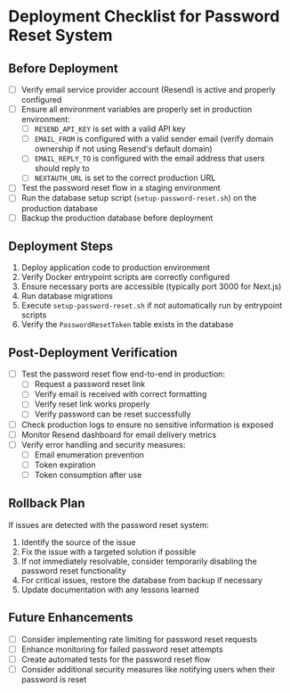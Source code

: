 # Deployment Checklist for Password Reset System

## Before Deployment

- [ ] Verify email service provider account (Resend) is active and properly configured
- [ ] Ensure all environment variables are properly set in production environment:
  - [ ] `RESEND_API_KEY` is set with a valid API key
  - [ ] `EMAIL_FROM` is configured with a valid sender email (verify domain ownership if not using Resend's default domain)
  - [ ] `EMAIL_REPLY_TO` is configured with the email address that users should reply to
  - [ ] `NEXTAUTH_URL` is set to the correct production URL
- [ ] Test the password reset flow in a staging environment
- [ ] Run the database setup script (`setup-password-reset.sh`) on the production database
- [ ] Backup the production database before deployment

## Deployment Steps

1. Deploy application code to production environment
2. Verify Docker entrypoint scripts are correctly configured
3. Ensure necessary ports are accessible (typically port 3000 for Next.js)
4. Run database migrations
5. Execute `setup-password-reset.sh` if not automatically run by entrypoint scripts
6. Verify the `PasswordResetToken` table exists in the database

## Post-Deployment Verification

- [ ] Test the password reset flow end-to-end in production:
  - [ ] Request a password reset link
  - [ ] Verify email is received with correct formatting
  - [ ] Verify reset link works properly
  - [ ] Verify password can be reset successfully
- [ ] Check production logs to ensure no sensitive information is exposed
- [ ] Monitor Resend dashboard for email delivery metrics
- [ ] Verify error handling and security measures:
  - [ ] Email enumeration prevention
  - [ ] Token expiration
  - [ ] Token consumption after use

## Rollback Plan

If issues are detected with the password reset system:

1. Identify the source of the issue
2. Fix the issue with a targeted solution if possible
3. If not immediately resolvable, consider temporarily disabling the password reset functionality
4. For critical issues, restore the database from backup if necessary
5. Update documentation with any lessons learned

## Future Enhancements

- [ ] Consider implementing rate limiting for password reset requests
- [ ] Enhance monitoring for failed password reset attempts
- [ ] Create automated tests for the password reset flow
- [ ] Consider additional security measures like notifying users when their password is reset 